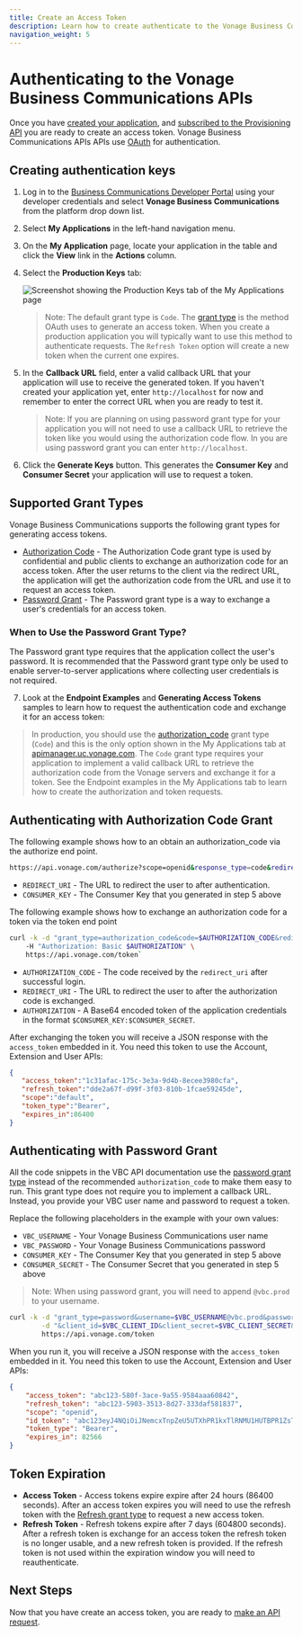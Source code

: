 ```yaml
---
title: Create an Access Token
description: Learn how to create authenticate to the Vonage Business Communications APIs
navigation_weight: 5
---
```


#  Authenticating to the Vonage Business Communications APIs

Once you have [created your application](/getting-started/create-an-application), and [subscribed to the Provisioning API](/getting-started/subscribe-to-apis) you are ready to create an access token. Vonage Business Communications APIs APIs use [OAuth](https://oauth.net/2/) for authentication.

## Creating authentication keys

1. Log in to the [Business Communications Developer Portal](https://apimanager.uc.vonage.com/) using your developer credentials and select **Vonage Business Communications** from the platform drop down list.
2. Select **My Applications** in the left-hand navigation menu.
3. On the **My Application** page, locate your application in the table and click the **View** link in the **Actions** column.
4. Select the **Production Keys** tab:

    ![Screenshot showing the Production Keys tab of the My Applications page](/images/vbc/getting-started/production-keys.png)

    > Note: The default grant type is `Code`. The [grant type](https://oauth.net/2/grant-types/) is the method OAuth uses to generate an access token. When you create a production application you will typically want to use this method to authenticate requests. The `Refresh Token` option will create a new token when the current one expires.

5. In the **Callback URL** field, enter a valid callback URL that your application will use to receive the generated token. If you haven't created your application yet, enter `http://localhost` for now and remember to enter the correct URL when you are ready to test it.

    > Note: If you are planning on using password grant type for your application you will not need to use a callback URL to retrieve the token like you would using the authorization code flow. In you are using password grant you can enter `http://localhost`.

6. Click the **Generate Keys** button. This generates the **Consumer Key** and **Consumer Secret** your application will use to request a token.

## Supported Grant Types

Vonage Business Communications supports the following grant types for generating access tokens.

* [Authorization Code](https://oauth.net/2/grant-types/authorization-code/) - The Authorization Code grant type is used by confidential and public clients to exchange an authorization code for an access token. After the user returns to the client via the redirect URL, the application will get the authorization code from the URL and use it to request an access token.
* [Password Grant](https://oauth.net/2/grant-types/password) - The Password grant type is a way to exchange a user's credentials for an access token. 

### When to Use the Password Grant Type?

The Password grant type requires that the application collect the user's password. It is recommended that the Password grant type only be used to enable server-to-server applications where collecting user credentials is not required.

7. Look at the **Endpoint Examples** and **Generating Access Tokens** samples to learn how to request the authentication code and exchange it for an access token:

> In production, you should use the [authorization_code](https://oauth.net/2/grant-types/authorization-code/) grant type (`Code`) and this is the only option shown in the My Applications tab at [apimanager.uc.vonage.com](https://apimanager.uc.vonage.com). The `Code` grant type requires your application to implement a valid callback URL to retrieve the authorization code from the Vonage servers and exchange it for a token. See the Endpoint examples in the My Applications tab to learn how to create the authorization and token requests.

## Authenticating with Authorization Code Grant

The following example shows how to an obtain an authorization_code via the authorize end point.
				
```bash
https://api.vonage.com/authorize?scope=openid&response_type=code&redirect_uri=$REDIRECT_URI&client_id=$CONSUMER_KEY
```

* `REDIRECT_URI` - The URL to redirect the user to after authentication.
* `CONSUMER_KEY` - The Consumer Key that you generated in step 5 above

The following example shows how to exchange an authorization code for a token via the token end point

```bash
curl -k -d "grant_type=authorization_code&code=$AUTHORIZATION_CODE&redirect_uri=$REDIRECT_URI" \  
	-H "Authorization: Basic $AUTHORIZATION" \
	https://api.vonage.com/token`
```

* `AUTHORIZATION_CODE` - The code received by the `redirect_uri` after successful login.
* `REDIRECT_URI` - The URL to redirect the user to after the authorization code is exchanged.
* `AUTHORIZATION` - A Base64 encoded token of the application credentials in the format `$CONSUMER_KEY:$CONSUMER_SECRET`.

After exchanging the token you will receive a JSON response with the `access_token` embedded in it. You need this token to use the Account, Extension and User APIs:

```json
{
   "access_token":"1c31afac-175c-3e3a-9d4b-8ecee3980cfa",
   "refresh_token":"dde2a67f-d99f-3f03-810b-1fcae59245de",
   "scope":"default",
   "token_type":"Bearer",
   "expires_in":86400
}
```

## Authenticating with Password Grant

All the code snippets in the VBC API documentation use the [password grant type](https://oauth.net/2/grant-types/password) instead of the recommended `authorization_code` to make them easy to run. This grant type does not require you to implement a callback URL. Instead, you provide your VBC user name and password to request a token.

Replace the following placeholders in the example with your own values:

* `VBC_USERNAME` - Your Vonage Business Communications user name
* `VBC_PASSWORD` - Your Vonage Business Communications password
* `CONSUMER_KEY` - The Consumer Key that you generated in step 5 above
* `CONSUMER_SECRET` - The Consumer Secret that you generated in step 5 above

> Note: When using password grant, you will need to append `@vbc.prod` to your username. 

```bash
curl -k -d "grant_type=password&username=$VBC_USERNAME@vbc.prod&password=$VBC_PASSWORD" \
        -d "&client_id=$VBC_CLIENT_ID&client_secret=$VBC_CLIENT_SECRET&scope=openid" \
        https://api.vonage.com/token
```

When you run it, you will receive a JSON response with the `access_token` embedded in it. You need this token to use the Account, Extension and User APIs:

```json
{
    "access_token": "abc123-580f-3ace-9a55-9584aaa60842",
    "refresh_token": "abc123-5903-3513-8d27-333daf581837",
    "scope": "openid",
    "id_token": "abc123eyJ4NQiOiJNemcxTnpZeU5UTXhPR1kxTlRNMU1HUTBPR1ZsTVRnM05XRXlZamRpWVdRNE1XSTFemhrWmciLCJraWQiOiJNemcxTnpZeU5UTXhPR1kxTlRNMU1HUTBPR1ZsTVRnM05XRXlZamRpWVdRNE1XSTFNemhrWmciLCJhbGciOiJSUzI1NiJ9.eyJhdF9oYXNoIjoiVFV1cXBJcVNdDBvYs3VsSExJWHI5sdyIsImFjciI6InVybjptYWNlOmluY29tbW9uOmlhcDpzaWx2ZXIiLCJzdWIiOiJ0b255Lmh1bmciLCJhdWQiOlsiQTlJSDFNQ2pGSDhnWmNkNHg1WHhjX3NjeTA4YSJdLCJlQXV0aFN0YXR1cyI6InRydWUiLJlQ2xhaW1zIjpbIntcImF1dGhlbnRpY2F0ZWRcIjp0cnVlIiwiXCJhY2NvdW50TnVtmVyXCI6XCIxNwDQ5NTVcIn0iXSwiYXpwIjoiQTlJSDFNQ2pGSDhnWmNkNHg1WHhjX3NjeTA4YSIsImlzcyI6Imh0dHBzOlwvXC9zc28udm9uYWdlLNvbTo0NDNcL29hdXRoMlwvdG9rZW4iLCJleAiOjE1OTQxMjA2NTsImlhdCI6MTU5NDAzNDI1Nn0.gs7JO2RLPFIld7NXM9gnOy9CYaLs_EYXJJilxX76MFBiidoiG9sIW4RkeHLvDVLyFP1eVd_Pt7000wAr13mcXn-6x6D9oJeAH_Iz8nbzd3vmWDZ8VMHf1SueiAaChfvH0yLvwu02sp-QU-tljGYBTJ8Pr1jWQIG-o39XRrBSMis",
    "token_type": "Bearer",
    "expires_in": 82566
}
```

## Token Expiration

* **Access Token** - Access tokens expire expire after 24 hours (86400 seconds). After an access token expires you will need to use the refresh token with the [Refresh grant type](https://oauth.net/2/grant-types/refresh-token/) to request a new access token.
* **Refresh Token** - Refresh tokens expire after 7 days (604800 seconds). After a refresh token is exchange for an access token the refresh token is no longer usable, and a new refresh token is provided. If the refresh token is not used within the expiration window you will need to reauthenticate.

## Next Steps

Now that you have create an access token, you are ready to [make an API request](/getting-started/make-an-api-request).
